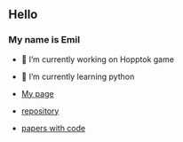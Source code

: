 ## Hello
### My name is Emil

- 🔭 I’m currently working on Hopptok game
- 🌱 I’m currently learning python

- [My page](https://ewajda.github.io/)
- [repository](https://github.com/ewajda/stable-diffusion)
- [papers with code](https://paperswithcode.com/paper/high-resolution-image-synthesis-with-latent)
  



